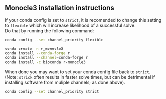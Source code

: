 ## Monocle3 installation instructions

If your conda config is set to `strict`, it is recomended to change this setting to `flexible` which will increase likelihood of a successful solve.  
Do that by running the following command:
```sh
conda config --set channel_priority flexible
```

```sh
conda create -n r_monocle3
conda install --conda-forge r
conda install --channel=conda-forge r
conda install -c bioconda r-monocle3
```

When done you may want to set your conda config file back to `strict`.  
(Note: `strick` often results in faster solve times, but can be detrimental if installing software from muliple channels; as done above).
```sh
conda config --set channel_priority strict
```
